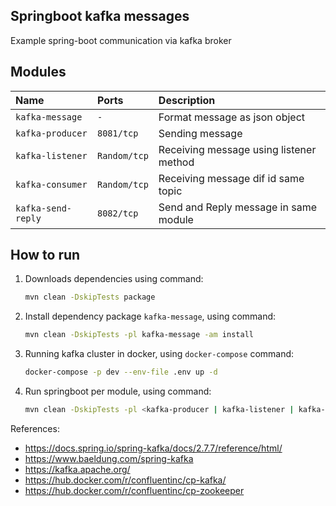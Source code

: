 ## Springboot kafka messages

Example spring-boot communication via kafka broker

## Modules

| Name              | Ports         | Description                   |
| :---              | :---          | :---                          |
| `kafka-message`   | `-`           | Format message as json object |
| `kafka-producer`  | `8081/tcp`    | Sending message               |
| `kafka-listener`  | `Random/tcp`  | Receiving message using listener method |
| `kafka-consumer`  | `Random/tcp`  | Receiving message dif id same topic     |
| `kafka-send-reply`| `8082/tcp`    | Send and Reply message in same module   |


## How to run

1. Downloads dependencies using command:
   ```bash
   mvn clean -DskipTests package
   ```
2. Install dependency package `kafka-message`, using command:
   ```bash
   mvn clean -DskipTests -pl kafka-message -am install
   ```
3. Running kafka cluster in docker, using `docker-compose` command:
   ```bash
   docker-compose -p dev --env-file .env up -d
   ```
4. Run springboot per module, using command:
   ```bash
   mvn clean -DskipTests -pl <kafka-producer | kafka-listener | kafka-consumer> spring-boot:run 
   ```

References:

- https://docs.spring.io/spring-kafka/docs/2.7.7/reference/html/
- https://www.baeldung.com/spring-kafka
- https://kafka.apache.org/
- https://hub.docker.com/r/confluentinc/cp-kafka/
- https://hub.docker.com/r/confluentinc/cp-zookeeper
